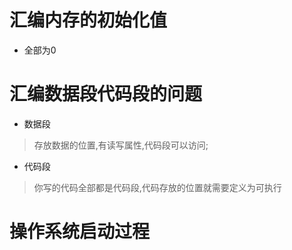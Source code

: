 # 汇编内存的初始化值
- 全部为0
# 汇编数据段代码段的问题
- 数据段
> 存放数据的位置,有读写属性,代码段可以访问;
- 代码段
> 你写的代码全部都是代码段,代码存放的位置就需要定义为可执行
# 操作系统启动过程

